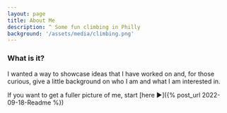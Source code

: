 ```yaml
---
layout: page
title: About Me
description: ^ Some fun climbing in Philly
background: '/assets/media/climbing.png'
---
```

### What is it?

I wanted a way to showcase ideas that I have worked on and, for those curious, give a little background on who I am and what I am interested in. 

If you want to get a fuller picture of me, start [here :arrow_forward:]({% post_url 2022-09-18-Readme %})